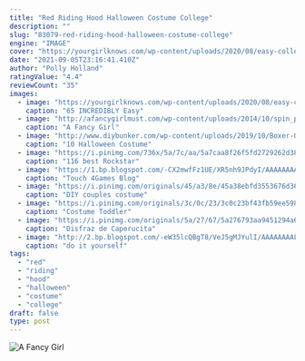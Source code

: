 ```yaml
---
title: "Red Riding Hood Halloween Costume College"
description: ""
slug: "83079-red-riding-hood-halloween-costume-college"
engine: "IMAGE"
cover: "https://yourgirlknows.com/wp-content/uploads/2020/08/easy-college-halloween-costumes-ideas-girl.jpg"
date: "2021-09-05T23:16:41.410Z"
author: "Polly Holland"
ratingValue: "4.4"
reviewCount: "35"
images:
  - image: "https://yourgirlknows.com/wp-content/uploads/2020/08/easy-college-halloween-costumes-ideas-girl.jpg"
    caption: "65 INCREDIBLY Easy"
  - image: "http://afancygirlmust.com/wp-content/uploads/2014/10/spin_prod_1062151112.jpg"
    caption: "A Fancy Girl"
  - image: "http://www.diybunker.com/wp-content/uploads/2019/10/Boxer-Girl-Costume.jpg"
    caption: "10 Halloween Costume"
  - image: "https://i.pinimg.com/736x/5a/7c/aa/5a7caa8f26f5fd2729262d381b3fbf97--emo-outfits-band-outfits.jpg"
    caption: "116 best Rockstar"
  - image: "https://1.bp.blogspot.com/-CX2mwfFz1UE/XR5nh9JPdyI/AAAAAAAAM3g/JEzkczDQ3osqk1ymqUKJPgKK1ZStPLGCQCLcBGAs/s1600/Prince%2BBrisk.png"
    caption: "Touch 4Games Blog"
  - image: "https://i.pinimg.com/originals/45/a3/8e/45a38ebfd3553676d361f78e12281677.jpg"
    caption: "DIY couples costume"
  - image: "https://i.pinimg.com/originals/3c/0c/23/3c0c23bf43fb59ee598e8b339ae3f769.jpg"
    caption: "Costume Toddler"
  - image: "https://i.pinimg.com/originals/5a/27/67/5a276793aa9451294a60a7343d7c4b46.jpg"
    caption: "Disfraz de Caperucita"
  - image: "http://2.bp.blogspot.com/-eW35lcQBgT8/VeJ5gMJYulI/AAAAAAAALt4/cYY2TUctUGI/s1600/IMG_5001_2.jpg"
    caption: "do it yourself"
tags:
  - "red"
  - "riding"
  - "hood"
  - "halloween"
  - "costume"
  - "college"
draft: false
type: post
---
```



![A Fancy Girl](http://afancygirlmust.com/wp-content/uploads/2014/10/spin_prod_1062151112.jpg "A Fancy Girl")


<!--inArticleAds-->

<!--galleryOne-->


<!--inArticleAds-->

<!--galleryTwo-->


<!--galleryThree-->

